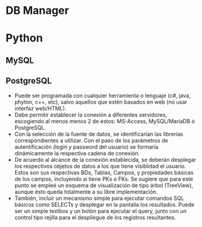 # DB Manager
# Python
## MySQL
## PostgreSQL


- Puede ser programada con cualquier herramienta o lenguaje (c#, java, phyton, c++, etc), salvo aquellos que estén 
basados en web (no usar interfaz web/HTML).
- Debe permitir establecer la conexión a diferentes servidores, escogiendo al menos menos 2 de estos: MS-Access, 
MySQL/MariaDB ó PostgreSQL.
- Con la selección de la fuente de datos, se identificarían las librerías correspondientes a utilizar. Con el paso de 
los parámetros de autentificación (login y password del usuario) se formaría dinámicamente la respectiva cadena de conexión. 
- De acuerdo al alcance de la conexión establecida, se deberán desplegar los respectivos objetos de datos a los que 
tiene visiblidad el usuario. Estos son sus respectivas BDs, Tablas, Campos, y propiedades básicas de los campos, incluyendo si tiene PKs o FKs. Se sugiere que para este punto se empleé un esquema de visualización de tipo árbol (TreeView), aunque ésto queda totalmente a su libre implementación.
- También, incluir un mecanismo simple para ejecutar comandos SQL básicos como SELECTs y desplegar en la pantalla los 
resultados. Puede ser un simple textbox y un botón para ejecutar el query, junto con un control tipo rejilla para el despliegue de los registros resultantes.
